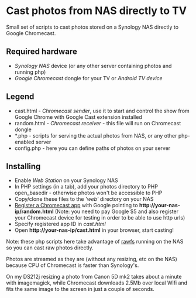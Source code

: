 Cast photos from NAS directly to TV
===================================

Small set of scripts to cast photos stored on a Synology NAS directly to Google Chromecast.

## Required hardware

- *Synology NAS* device (or any other server containing photos and running php)
- *Google Chromecast* dongle for your TV or *Android TV device*

## Legend

* cast.html - *Chromecast sender*, use it to start and control the show from Google Chrome with Google Cast extension installed
* random.html - *Chromecast receiver* - this file will run on Chromecast dongle
* \*.php - scripts for serving the actual photos from NAS, or any other php-enabled server
* config.php - here you can define paths of photos on your server

## Installing

- Enable *Web Station* on your Synology NAS
- In PHP settings (in a tab), add your photos directory to PHP open_basedir - otherwise photos won't be accessible to PHP
- Copy/clone these files to the *'web'* directory on your NAS
- [Register a Chromecast app](https://cast.google.com/publish/) with Google pointing to **http://your-nas-ip/random.html**
  (Note: you need to pay Google $5 and also register your Chromecast device for testing in order to be able to use http urls)
- Specify registered app ID in *cast.html*
- Open **http://your-nas-ip/cast.html** in your browser, start casting!

Note: these php scripts here take advantage of [rawfs](http://github.com/angryziber/rawfs) running on the NAS so you can cast
raw photos directly.

Photos are streamed as they are (without any resizing, etc on the NAS) because CPU of Chromecast is faster than Synology's.

On my DS212j resizing a photo from Canon 5D mk2 takes about a minute with imagemagick, while Chromecast downloads 2.5Mb
over local Wifi and fits the same image to the screen in just a couple of seconds.
